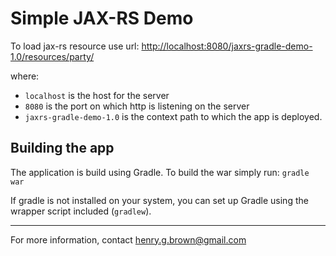 # Simple JAX-RS Demo

To load jax-rs resource use url: <http://localhost:8080/jaxrs-gradle-demo-1.0/resources/party/>

where:

* `localhost` is the host for the server
* `8080` is the port on which http is listening on the server
* `jaxrs-gradle-demo-1.0` is the context path to which the app is deployed.

## Building the app

The application is build using Gradle. To build the war simply run: `gradle war`

If gradle is not installed on your system, you can set up Gradle using the wrapper script included (`gradlew`).

----

For more information, contact <henry.g.brown@gmail.com>